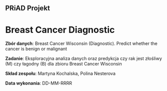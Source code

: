 ## PRiAD Projekt

# Breast Cancer Diagnostic

**Zbór danych**: Breast Cancer Wisconsin (Diagnostic). Predict whether the cancer is benign or malignant

**Zadanie**: Eksploracyjna analiza danych oraz predykcja czy rak jest złośliwy (M) czy łagodny (B)  dla zbioru Breast Cancer Wisconsin

**Skład zespołu**: Martyna Kochalska, Polina Nesterova

**Data wykonania**: DD-MM-RRRR

